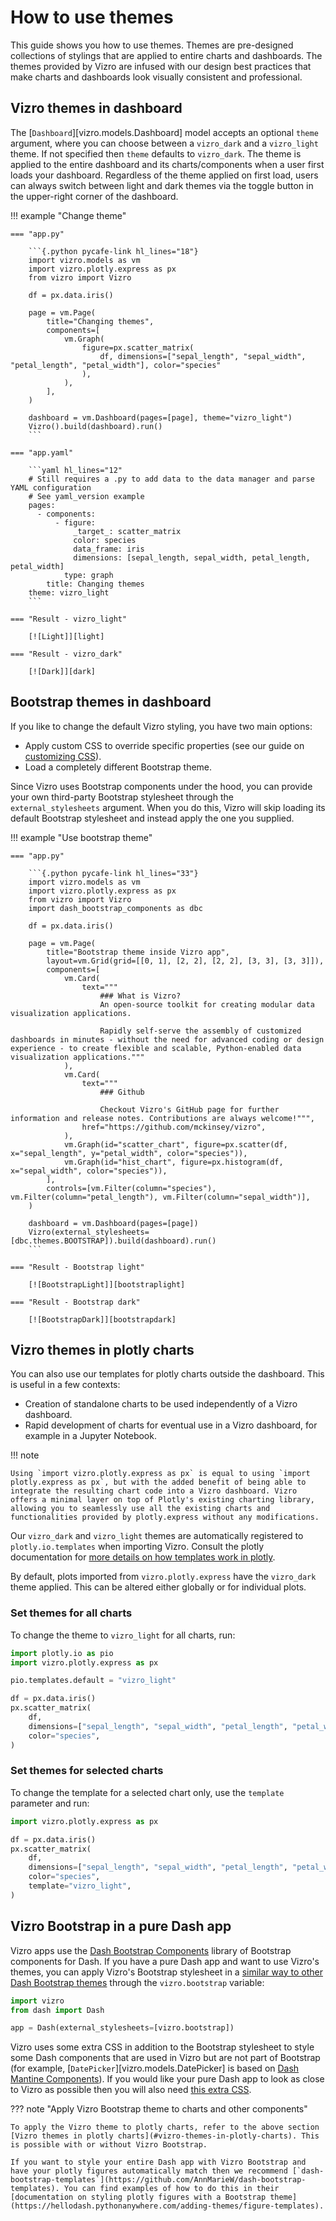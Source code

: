 # How to use themes

This guide shows you how to use themes. Themes are pre-designed collections of stylings that are applied to entire charts and dashboards. The themes provided by Vizro are infused with our design best practices that make charts and dashboards look visually consistent and professional.

## Vizro themes in dashboard

The [`Dashboard`][vizro.models.Dashboard] model accepts an optional `theme` argument, where you can choose between a `vizro_dark` and a `vizro_light` theme. If not specified then `theme` defaults to `vizro_dark`. The theme is applied to the entire dashboard and its charts/components when a user first loads your dashboard. Regardless of the theme applied on first load, users can always switch between light and dark themes via the toggle button in the upper-right corner of the dashboard.

!!! example "Change theme"

    === "app.py"

        ```{.python pycafe-link hl_lines="18"}
        import vizro.models as vm
        import vizro.plotly.express as px
        from vizro import Vizro

        df = px.data.iris()

        page = vm.Page(
            title="Changing themes",
            components=[
                vm.Graph(
                    figure=px.scatter_matrix(
                        df, dimensions=["sepal_length", "sepal_width", "petal_length", "petal_width"], color="species"
                    ),
                ),
            ],
        )

        dashboard = vm.Dashboard(pages=[page], theme="vizro_light")
        Vizro().build(dashboard).run()
        ```

    === "app.yaml"

        ```yaml hl_lines="12"
        # Still requires a .py to add data to the data manager and parse YAML configuration
        # See yaml_version example
        pages:
          - components:
              - figure:
                  _target_: scatter_matrix
                  color: species
                  data_frame: iris
                  dimensions: [sepal_length, sepal_width, petal_length, petal_width]
                type: graph
            title: Changing themes
        theme: vizro_light
        ```

    === "Result - vizro_light"

        [![Light]][light]

    === "Result - vizro_dark"

        [![Dark]][dark]

## Bootstrap themes in dashboard

If you like to change the default Vizro styling, you have two main options:

- Apply custom CSS to override specific properties (see our guide on [customizing CSS](custom-css.md)).
- Load a completely different Bootstrap theme.

Since Vizro uses Bootstrap components under the hood, you can provide your own third-party Bootstrap stylesheet through the `external_stylesheets` argument. When you do this, Vizro will skip loading its default Bootstrap stylesheet and instead apply the one you supplied.

!!! example "Use bootstrap theme"

    === "app.py"

        ```{.python pycafe-link hl_lines="33"}
        import vizro.models as vm
        import vizro.plotly.express as px
        from vizro import Vizro
        import dash_bootstrap_components as dbc

        df = px.data.iris()

        page = vm.Page(
            title="Bootstrap theme inside Vizro app",
            layout=vm.Grid(grid=[[0, 1], [2, 2], [2, 2], [3, 3], [3, 3]]),
            components=[
                vm.Card(
                    text="""
                        ### What is Vizro?
                        An open-source toolkit for creating modular data visualization applications.

                        Rapidly self-serve the assembly of customized dashboards in minutes - without the need for advanced coding or design experience - to create flexible and scalable, Python-enabled data visualization applications."""
                ),
                vm.Card(
                    text="""
                        ### Github

                        Checkout Vizro's GitHub page for further information and release notes. Contributions are always welcome!""",
                    href="https://github.com/mckinsey/vizro",
                ),
                vm.Graph(id="scatter_chart", figure=px.scatter(df, x="sepal_length", y="petal_width", color="species")),
                vm.Graph(id="hist_chart", figure=px.histogram(df, x="sepal_width", color="species")),
            ],
            controls=[vm.Filter(column="species"), vm.Filter(column="petal_length"), vm.Filter(column="sepal_width")],
        )

        dashboard = vm.Dashboard(pages=[page])
        Vizro(external_stylesheets=[dbc.themes.BOOTSTRAP]).build(dashboard).run()
        ```

    === "Result - Bootstrap light"

        [![BootstrapLight]][bootstraplight]

    === "Result - Bootstrap dark"

        [![BootstrapDark]][bootstrapdark]

## Vizro themes in plotly charts

You can also use our templates for plotly charts outside the dashboard. This is useful in a few contexts:

- Creation of standalone charts to be used independently of a Vizro dashboard.
- Rapid development of charts for eventual use in a Vizro dashboard, for example in a Jupyter Notebook.

!!! note

    Using `import vizro.plotly.express as px` is equal to using `import plotly.express as px`, but with the added benefit of being able to integrate the resulting chart code into a Vizro dashboard. Vizro offers a minimal layer on top of Plotly's existing charting library, allowing you to seamlessly use all the existing charts and functionalities provided by plotly.express without any modifications.

Our `vizro_dark` and `vizro_light` themes are automatically registered to `plotly.io.templates` when importing Vizro. Consult the plotly documentation for [more details on how templates work in plotly](https://plotly.com/python/templates/#theming-and-templates).

By default, plots imported from `vizro.plotly.express` have the `vizro_dark` theme applied. This can be altered either globally or for individual plots.

### Set themes for all charts

To change the theme to `vizro_light` for all charts, run:

```python
import plotly.io as pio
import vizro.plotly.express as px

pio.templates.default = "vizro_light"

df = px.data.iris()
px.scatter_matrix(
    df,
    dimensions=["sepal_length", "sepal_width", "petal_length", "petal_width"],
    color="species",
)
```

### Set themes for selected charts

To change the template for a selected chart only, use the `template` parameter and run:

```python
import vizro.plotly.express as px

df = px.data.iris()
px.scatter_matrix(
    df,
    dimensions=["sepal_length", "sepal_width", "petal_length", "petal_width"],
    color="species",
    template="vizro_light",
)
```

## Vizro Bootstrap in a pure Dash app

Vizro apps use the [Dash Bootstrap Components](https://www.dash-bootstrap-components.com/) library of Bootstrap components for Dash. If you have a pure Dash app and want to use Vizro's themes, you can apply Vizro's Bootstrap stylesheet in a [similar way to other Dash Bootstrap themes](https://www.dash-bootstrap-components.com/docs/themes/) through the `vizro.bootstrap` variable:

```python
import vizro
from dash import Dash

app = Dash(external_stylesheets=[vizro.bootstrap])
```

Vizro uses some extra CSS in addition to the Bootstrap stylesheet to style some Dash components that are used in Vizro but are not part of Bootstrap (for example, [`DatePicker`][vizro.models.DatePicker] is based on [Dash Mantine Components](https://www.dash-mantine-components.com/)). If you would like your pure Dash app to look as close to Vizro as possible then you will also need [this extra CSS](https://github.com/mckinsey/vizro/tree/main/vizro-core/src/vizro/static/css).

??? note "Apply Vizro Bootstrap theme to charts and other components"

    To apply the Vizro theme to plotly charts, refer to the above section [Vizro themes in plotly charts](#vizro-themes-in-plotly-charts). This is possible with or without Vizro Bootstrap.

    If you want to style your entire Dash app with Vizro Bootstrap and have your plotly figures automatically match then we recommend [`dash-bootstrap-templates`](https://github.com/AnnMarieW/dash-bootstrap-templates). You can find examples of how to do this in their [documentation on styling plotly figures with a Bootstrap theme](https://hellodash.pythonanywhere.com/adding-themes/figure-templates).

[bootstrapdark]: ../../assets/user_guides/themes/bootstrap_dark.png
[bootstraplight]: ../../assets/user_guides/themes/bootstrap_light.png
[dark]: ../../assets/user_guides/themes/dark.png
[light]: ../../assets/user_guides/themes/light.png
